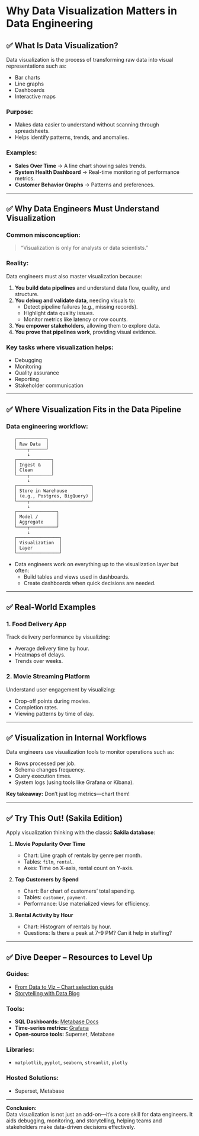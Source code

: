 # Why Data Visualization Matters in Data Engineering

## ✅ What Is Data Visualization?
Data visualization is the process of transforming raw data into visual representations such as:

- Bar charts
- Line graphs
- Dashboards
- Interactive maps

### Purpose:
- Makes data easier to understand without scanning through spreadsheets.
- Helps identify patterns, trends, and anomalies.

### Examples:
- **Sales Over Time** → A line chart showing sales trends.
- **System Health Dashboard** → Real-time monitoring of performance metrics.
- **Customer Behavior Graphs** → Patterns and preferences.

---

## ✅ Why Data Engineers Must Understand Visualization

### Common misconception:
> “Visualization is only for analysts or data scientists.”

### Reality:
Data engineers must also master visualization because:

1. **You build data pipelines** and understand data flow, quality, and structure.
2. **You debug and validate data**, needing visuals to:
   - Detect pipeline failures (e.g., missing records).
   - Highlight data quality issues.
   - Monitor metrics like latency or row counts.
3. **You empower stakeholders**, allowing them to explore data.
4. **You prove that pipelines work**, providing visual evidence.

### Key tasks where visualization helps:
- Debugging
- Monitoring
- Quality assurance
- Reporting
- Stakeholder communication

---

## ✅ Where Visualization Fits in the Data Pipeline

### Data engineering workflow:

```text
   ┌───────────┐
   │ Raw Data  │
   └────┬──────┘
        ↓
   ┌─────────────┐
   │ Ingest &    │
   │ Clean       │
   └────┬────────┘
        ↓
   ┌────────────────────────────┐
   │ Store in Warehouse         │
   │ (e.g., Postgres, BigQuery) │
   └────┬───────────────────────┘
        ↓
   ┌───────────────┐
   │ Model /       │
   │ Aggregate     │
   └────┬──────────┘
        ↓
   ┌────────────────┐
   │ Visualization  │
   │ Layer          │
   └────────────────┘
```


- Data engineers work on everything up to the visualization layer but often:
  - Build tables and views used in dashboards.
  - Create dashboards when quick decisions are needed.

---

## ✅ Real-World Examples

### 1. **Food Delivery App**
Track delivery performance by visualizing:
- Average delivery time by hour.
- Heatmaps of delays.
- Trends over weeks.

### 2. **Movie Streaming Platform**
Understand user engagement by visualizing:
- Drop-off points during movies.
- Completion rates.
- Viewing patterns by time of day.

---

## ✅ Visualization in Internal Workflows

Data engineers use visualization tools to monitor operations such as:

- Rows processed per job.
- Schema changes frequency.
- Query execution times.
- System logs (using tools like Grafana or Kibana).

**Key takeaway:** Don’t just log metrics—chart them!

---

## ✅ Try This Out! (Sakila Edition)

Apply visualization thinking with the classic **Sakila database**:

1. **Movie Popularity Over Time**
   - Chart: Line graph of rentals by genre per month.
   - Tables: `film`, `rental`.
   - Axes: Time on X-axis, rental count on Y-axis.

2. **Top Customers by Spend**
   - Chart: Bar chart of customers’ total spending.
   - Tables: `customer`, `payment`.
   - Performance: Use materialized views for efficiency.

3. **Rental Activity by Hour**
   - Chart: Histogram of rentals by hour.
   - Questions: Is there a peak at 7–9 PM? Can it help in staffing?

---

## ✅ Dive Deeper – Resources to Level Up

### Guides:
- [From Data to Viz – Chart selection guide](https://www.data-to-viz.com/)
- [Storytelling with Data Blog](https://www.storytellingwithdata.com/blog)

### Tools:
- **SQL Dashboards:** [Metabase Docs](https://www.metabase.com/docs)
- **Time-series metrics:** [Grafana](https://grafana.com/)
- **Open-source tools:** Superset, Metabase

### Libraries:
- `matplotlib`, `pyplot`, `seaborn`, `streamlit`, `plotly`

### Hosted Solutions:
- Superset, Metabase

---

**Conclusion:**  
Data visualization is not just an add-on—it’s a core skill for data engineers. It aids debugging, monitoring, and storytelling, helping teams and stakeholders make data-driven decisions effectively.
